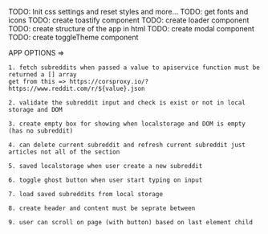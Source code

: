 TODO: Init css settings and reset styles and more...
TODO: get fonts and icons
TODO: create toastify component
TODO: create loader component
TODO: create structure of the app in html
TODO: create modal component
TODO: create toggleTheme component

<!-- Start main app -->

APP OPTIONS =>

    1. fetch subreddits when passed a value to apiservice function must be returned a [] array
    get from this => https://corsproxy.io/?https://www.reddit.com/r/${value}.json

    2. validate the subreddit input and check is exist or not in local storage and DOM

    3. create empty box for showing when localstorage and DOM is empty (has no subreddit)

    4. can delete current subreddit and refresh current subreddit just articles not all of the section

    5. saved localstorage when user create a new subreddit

    6. toggle ghost button when user start typing on input

    7. load saved subreddits from local storage

    8. create header and content must be seprate between

    9. user can scroll on page (with button) based on last element child
